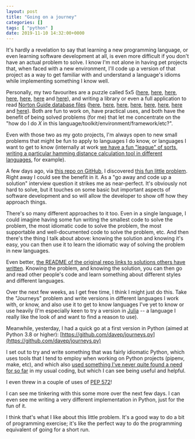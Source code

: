 ```yaml
---
layout: post
title: "Going on a journey"
categories: []
tags: [ "python" ]
date: 2019-11-10 14:32:00+0000
---
```


It's hardly a revelation to say that learning a new programming language, or
even learning software development at all, is even more difficult if you
don't have an actual problem to solve. I know I'm not alone in having pet
projects that, when faced with a new environment, I'll code up a version of
that project as a way to get familiar with and understand a language's
idioms while implementing something I know well.

Personally, my two favourites are a puzzle called 5x5
([here](https://github.com/davep/5x5.xml),
[here](https://github.com/davep/Chrome-5x5),
[here](https://github.com/davep/5x5-for-Chrome),
[here](https://github.com/davep/5x5-Palm),
[here](https://github.com/davep/5x5.el),
[here](https://github.com/davep/5x5-react) and
[here](http://davep.org/misc/5x5/)), and writing a library or even a full
application to read [Norton Guide database
files](https://en.wikipedia.org/wiki/Norton_Guides)
([here](https://github.com/davep/ng2html),
[here](https://github.com/davep/w3ng),
[here](https://github.com/davep/eg-OS2),
[here](https://github.com/davep/weg1013),
[here](https://github.com/davep/weg), [here](https://github.com/davep/eg),
[here](https://github.com/davep/eg.el) and
[here](https://github.com/davep/jsNG)). Both are fun to work on, have
practical uses, and both have the benefit of being solved problems (for me)
that let me concentrate on the "how do I do *X* in this
language/toolkit/environment/framework/etc?".

Even with those two as my goto projects, I'm always open to new small
problems that might be fun to apply to languages I do know, or languages I
want to get to know (internally at work [we have a fun "league" of sorts,
writing a particular hamming distance calculation tool in different
languages](https://twitter.com/davepdotorg/status/1123952281156751361), for
example).

A few days ago, via [this repo on
GitHub](https://github.com/Lethrir/Journeys), I discovered [this fun little
problem](https://github.com/mikehadlow/Journeys). Right away I could see the
benefit in it. As a "go away and code up a solution" interview question it
strikes me as near-perfect. It's obviously not hard to solve, but it touches
on some basic but important aspects of software development and so will
allow the developer to show off how they approach things.

There's so many different approaches to it too. Even in a single language, I
could imagine having some fun writing the smallest code to solve the
problem, the most idiomatic code to solve the problem, the most supportable
and well-documented code to solve the problem, etc. And then there's the
thing I talk about above: knowing the solution and knowing it's easy, you
can then use it to learn the idiomatic way of solving the problem in new
languages.

Even better, [the README of the original repo links to solutions others have
written](https://github.com/mikehadlow/Journeys#other-solutions). Knowing
the problem, and knowing the solution, you can then go and read other
people's code and learn something about different styles and different
languages.

Over the next few weeks, as I get free time, I think I might just do this.
Take the "Journeys" problem and write versions in different languages I work
with, or know, and also use it to get to know languages I've yet to know or
use heavily (I'm especially keen to try a version in
[Julia](https://julialang.org/) -- a language I really like the look of and
want to find a reason to use).

Meanwhile, yesterday, I had a quick go at a first version in Python (aimed
at Python 3.8 or higher):
[https://github.com/davep/journeys.py](https://github.com/davep/journeys.py)

I set out to try and write something that was fairly idiomatic Python, which
uses tools that I tend to employ when working on Python projects (pipenv,
make, etc), and which also [used something I've never quite found a need for
so far](https://docs.python.org/3/library/dataclasses.html) in my usual
coding, but which I can see being useful and helpful.

I even threw in a couple of uses of [PEP
572](https://www.python.org/dev/peps/pep-0572/)!

I can see me tinkering with this some more over the next few days. I can
even see me writing a very different implementation in Python, just for the
fun of it.

I think that's what I like about this little problem. It's a good way to do
a bit of programming exercise; it's like the perfect way to do the
programming equivalent of going for a short run.

[//]: # (2019-11-10-going-on-a-journey.md ends here)
